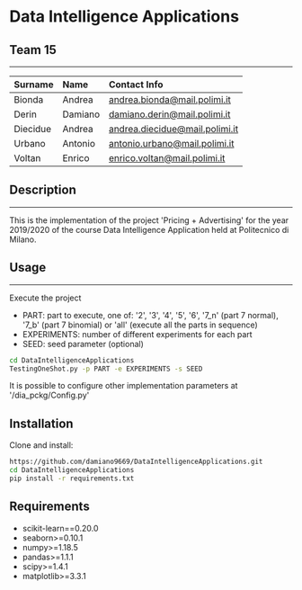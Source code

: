 
# Data Intelligence Applications

## Team 15
---
| Surname   | Name      | Contact Info                      |
|:----------|:----------|:----------------------------------|
| Bionda    | Andrea    | andrea.bionda@mail.polimi.it      |
| Derin     | Damiano   | damiano.derin@mail.polimi.it      |
| Diecidue  | Andrea    | andrea.diecidue@mail.polimi.it    |
| Urbano    | Antonio   | antonio.urbano@mail.polimi.it     |
| Voltan    | Enrico    | enrico.voltan@mail.polimi.it      |


## Description
---
This is the implementation of the project 'Pricing + Advertising' for the year 2019/2020 of the course Data Intelligence Application held at Politecnico di Milano.


## Usage
---
Execute the project
* PART: part to execute, one of: '2', '3', '4', '5', '6', '7_n' (part 7 normal), '7_b' (part 7 binomial) or 'all' (execute all the parts in sequence)
* EXPERIMENTS: number of different experiments for each part
* SEED: seed parameter (optional)

```sh
cd DataIntelligenceApplications
TestingOneShot.py -p PART -e EXPERIMENTS -s SEED
```
It is possible to configure other implementation parameters at '/dia_pckg/Config.py'

## Installation
Clone and install: 
```sh
https://github.com/damiano9669/DataIntelligenceApplications.git
cd DataIntelligenceApplications
pip install -r requirements.txt
```

## Requirements
* scikit-learn==0.20.0
* seaborn>=0.10.1
* numpy>=1.18.5
* pandas>=1.1.1
* scipy>=1.4.1
* matplotlib>=3.3.1